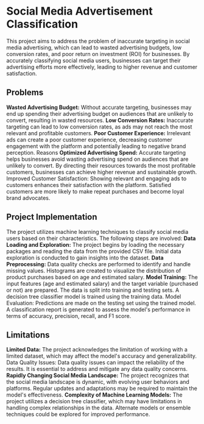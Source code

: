 # Social Media Advertisement Classification
This project aims to address the problem of inaccurate targeting in social media advertising, which can lead to wasted advertising budgets, low conversion rates, and poor return on investment (ROI) for businesses. By accurately classifying social media users, businesses can target their advertising efforts more effectively, leading to higher revenue and customer satisfaction.
## Problems
**Wasted Advertising Budget:** Without accurate targeting, businesses may end up spending their advertising budget on audiences that are unlikely to convert, resulting in wasted resources.
**Low Conversion Rates:** Inaccurate targeting can lead to low conversion rates, as ads may not reach the most relevant and profitable customers.
**Poor Customer Experience:** Irrelevant ads can create a poor customer experience, decreasing customer engagement with the platform and potentially leading to negative brand perception.
Reasons
**Optimized Advertising Spend:** Accurate targeting helps businesses avoid wasting advertising spend on audiences that are unlikely to convert. By directing their resources towards the most profitable customers, businesses can achieve higher revenue and sustainable growth.
Improved Customer Satisfaction: Showing relevant and engaging ads to customers enhances their satisfaction with the platform. Satisfied customers are more likely to make repeat purchases and become loyal brand advocates.
## Project Implementation
The project utilizes machine learning techniques to classify social media users based on their characteristics. The following steps are involved:
**Data Loading and Exploration:** The project begins by loading the necessary packages and reading the data from the provided CSV file. Initial data exploration is conducted to gain insights into the dataset.
**Data Preprocessing:** Data quality checks are performed to identify and handle missing values. Histograms are created to visualize the distribution of product purchases based on age and estimated salary.
**Model Training:** The input features (age and estimated salary) and the target variable (purchased or not) are prepared. The data is split into training and testing sets. A decision tree classifier model is trained using the training data.
Model Evaluation: Predictions are made on the testing set using the trained model. A classification report is generated to assess the model's performance in terms of accuracy, precision, recall, and F1 score.
## Limitations
**Limited Data:** The project acknowledges the limitation of working with a limited dataset, which may affect the model's accuracy and generalizability.
Data Quality Issues: Data quality issues can impact the reliability of the results. It is essential to address and mitigate any data quality concerns.
**Rapidly Changing Social Media Landscape:** The project recognizes that the social media landscape is dynamic, with evolving user behaviors and platforms. Regular updates and adaptations may be required to maintain the model's effectiveness.
**Complexity of Machine Learning Models:** The project utilizes a decision tree classifier, which may have limitations in handling complex relationships in the data. Alternate models or ensemble techniques could be explored for improved performance.
